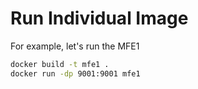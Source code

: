 # Run Individual Image

For example, let's run the MFE1

```bash
docker build -t mfe1 .
docker run -dp 9001:9001 mfe1
```
